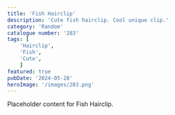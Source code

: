 ```yaml
---
title: 'Fish Hairclip'
description: 'Cute fish hairclip. Cool unique clip.'
category: 'Random'
catalogue number: '283'
tags: [
    'Hairclip', 
    'Fish',
    'Cute', 
    ]
featured: true
pubDate: '2024-05-28'
heroImage: '/images/283.png'
---
```


Placeholder content for Fish Hairclip.